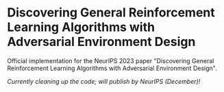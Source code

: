 # Discovering General Reinforcement Learning Algorithms with Adversarial Environment Design
Official implementation for the NeurIPS 2023 paper "Discovering General Reinforcement Learning Algorithms with Adversarial Environment Design".

_Currently cleaning up the code; will publish by NeurIPS (December)!_

